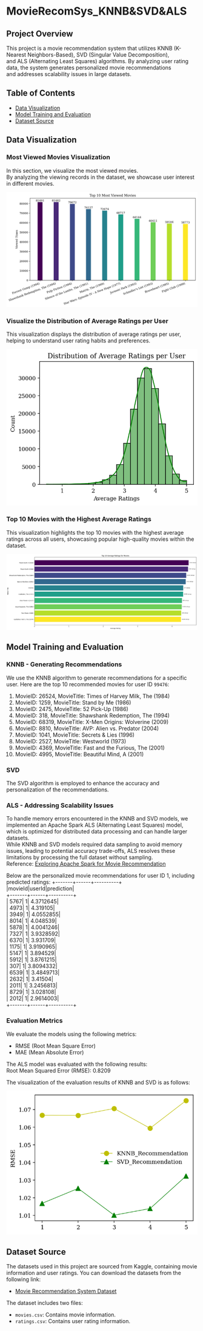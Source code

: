 # MovieRecomSys_KNNB&SVD&ALS

## Project Overview
This project is a movie recommendation system that utilizes KNNB (K-Nearest Neighbors-Based), SVD (Singular Value Decomposition),<br>
and ALS (Alternating Least Squares) algorithms. By analyzing user rating data, the system generates personalized movie recommendations<br>
and addresses scalability issues in large datasets.

## Table of Contents
- [Data Visualization](#data-visualization)
- [Model Training and Evaluation](#model-training-and-evaluation)
- [Dataset Source](#dataset-source)

## Data Visualization

### Most Viewed Movies Visualization
In this section, we visualize the most viewed movies.<br>
By analyzing the viewing records in the dataset, we showcase user interest in different movies.

![Most Viewed Movies](Most_Viewed.png)
### Visualize the Distribution of Average Ratings per User
This visualization displays the distribution of average ratings per user, helping to understand user rating habits and preferences.

![Average Ratings Distribution](Distribution.png)  
### Top 10 Movies with the Highest Average Ratings
This visualization highlights the top 10 movies with the highest average ratings across all users, showcasing popular high-quality movies within the dataset.

![Top Rated Movies](Average_Ratings.png)  

## Model Training and Evaluation

### KNNB - Generating Recommendations
We use the KNNB algorithm to generate recommendations for a specific user. Here are the top 10 recommended movies for user ID `99476`:

1. MovieID: 26524, MovieTitle: Times of Harvey Milk, The (1984)
2. MovieID: 1259, MovieTitle: Stand by Me (1986)
3. MovieID: 2475, MovieTitle: 52 Pick-Up (1986)
4. MovieID: 318, MovieTitle: Shawshank Redemption, The (1994)
5. MovieID: 68319, MovieTitle: X-Men Origins: Wolverine (2009)
6. MovieID: 8810, MovieTitle: AVP: Alien vs. Predator (2004)
7. MovieID: 1041, MovieTitle: Secrets & Lies (1996)
8. MovieID: 2527, MovieTitle: Westworld (1973)
9. MovieID: 4369, MovieTitle: Fast and the Furious, The (2001)
10. MovieID: 4995, MovieTitle: Beautiful Mind, A (2001)

### SVD
The SVD algorithm is employed to enhance the accuracy and personalization of the recommendations.

### ALS - Addressing Scalability Issues
To handle memory errors encountered in the KNNB and SVD models, we implemented an Apache Spark ALS (Alternating Least Squares) model, which is optimized for distributed data processing and can handle larger datasets.<br>
While KNNB and SVD models required data sampling to avoid memory issues, leading to potential accuracy trade-offs, ALS resolves these limitations by processing the full dataset without sampling.<br>
Reference: [Exploring Apache Spark for Movie Recommendation](https://www.kaggle.com/code/aminaromdhani/exploring-apache-spark-for-movie-recommendation)

Below are the personalized movie recommendations for user ID 1, including predicted ratings:
+-------+------+----------+<br>
|movieId|userId|prediction|<br>
+-------+------+----------+<br>
|   5767|     1| 4.3712645|<br>
|   4973|     1|  4.319105|<br>
|   3949|     1| 4.0552855|<br>
|   8014|     1|  4.048539|<br>
|   5878|     1| 4.0041246|<br>
|   7327|     1| 3.9328592|<br>
|   6370|     1|  3.931709|<br>
|   1175|     1| 3.9190965|<br>
|   5147|     1|  3.894529|<br>
|   5912|     1| 3.8761215|<br>
|    307|     1| 3.8094332|<br>
|   6539|     1| 3.4849713|<br>
|   2632|     1|   3.41504|<br>
|   2011|     1| 3.2456813|<br>
|   8729|     1|  3.028108|<br>
|   2012|     1| 2.9614003|<br>
+-------+------+----------+<br>

### Evaluation Metrics
We evaluate the models using the following metrics:
- RMSE (Root Mean Square Error)
- MAE (Mean Absolute Error)

The ALS model was evaluated with the following results:<br>
Root Mean Squared Error (RMSE): 0.8209

The visualization of the evaluation results of KNNB and SVD is as follows:

![Model Evaluation](RMSE.png) 

## Dataset Source
The datasets used in this project are sourced from Kaggle, containing movie information and user ratings. You can download the datasets from the following link:
- [Movie Recommendation System Dataset](https://www.kaggle.com/datasets/parasharmanas/movie-recommendation-system/data)

The dataset includes two files:
- `movies.csv`: Contains movie information.
- `ratings.csv`: Contains user rating information.
